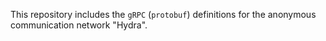 This repository includes the `gRPC` (`protobuf`) definitions for the anonymous communication network "Hydra".

